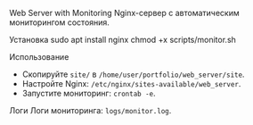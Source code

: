   Web Server with Monitoring
  Nginx-сервер с автоматическим мониторингом состояния.

  Установка
  sudo apt install nginx
  chmod +x scripts/monitor.sh

  Использование
  - Скопируйте `site/` в `/home/user/portfolio/web_server/site`.
  - Настройте Nginx: `/etc/nginx/sites-available/web_server`.
  - Запустите мониторинг: `crontab -e`.

  Логи
  Логи мониторинга: `logs/monitor.log`.
